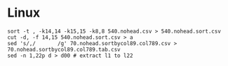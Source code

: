 # Linux

    sort -t , -k14,14 -k15,15 -k8,8 540.nohead.csv > 540.nohead.sort.csv
    cut -d, -f 14,15 540.nohead.sort.csv > a
    sed 's/,/       /g' 70.nohead.sortbycol89.col789.csv > 70.nohead.sortbycol89.col789.tab.csv    
    sed -n 1,22p d > d00 # extract l1 to l22
    
